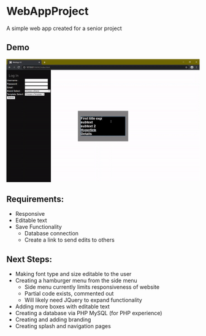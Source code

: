 # WebAppProject
A simple web app created for a senior project

## Demo
![WebApp Demo gif](https://github.com/exuberantram/WebAppProject/blob/master/WebApp/webapp%20demo.gif)


## Requirements:
* Responsive
* Editable text
* Save Functionality
  * Database connection
  * Create a link to send edits to others
 

## Next Steps:
* Making font type and size editable to the user
* Creating a hamburger menu from the side menu 
  * Side menu currently limits responsiveness of website
  * Partial code exists, commented out
  * Will likely need JQuery to expand functionality
* Adding more boxes with editable text
* Creating a database via PHP MySQL (for PHP experience)
* Creating and adding branding
* Creating splash and navigation pages
